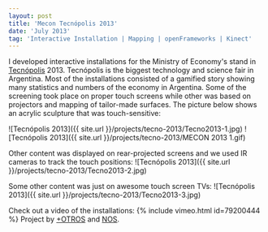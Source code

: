 ```yaml
---
layout: post
title: 'Mecon Tecnópolis 2013'
date: 'July 2013'
tag: 'Interactive Installation | Mapping | openFrameworks | Kinect'
---
```

I developed interactive installations for the Ministry of Economy's stand in [Tecnópolis](http://www.tecnopolis.gob.ar) 2013. Tecnópolis is the biggest technology and science fair in Argentina. Most of the installations consisted of a gamified story showing many statistics and numbers of the economy in Argentina. Some of the screening took place on proper touch screens while other was based on projectors and mapping of tailor-made surfaces. The picture below shows an acrylic sculpture that was touch-sensitive:

![Tecnópolis 2013]({{ site.url }}/projects/tecno-2013/Tecno2013-1.jpg)
![Tecnópolis 2013]({{ site.url }}/projects/tecno-2013/MECON 2013 1.gif)

Other content was displayed on rear-projected screens and we used IR cameras to track the touch positions:
![Tecnópolis 2013]({{ site.url }}/projects/tecno-2013/Tecno2013-2.jpg)

Some other content was just on awesome touch screen TVs:
![Tecnópolis 2013]({{ site.url }}/projects/tecno-2013/Tecno2013-3.jpg)

Check out a video of the installations:
{% include vimeo.html id=79200444 %}
Project by [+OTROS](http://masotros.com/) and [NOS](http://nos.com.ar/).
